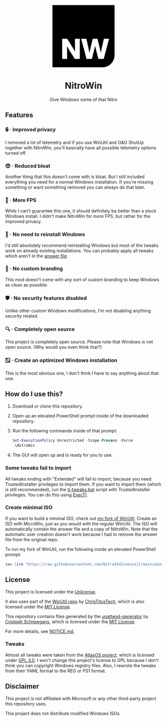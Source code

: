 <div align="center">
   <img src="assets/logo/NitroWin.png" alt="NitroWin" width="200">

   <h1>NitroWin</h1>

   <p>Give Windows some of that Nitro</p>
</div>

## Features

### :lock: · Improved privacy

I removed a lot of telemetry and if you use WinUtil and O&O ShutUp together with NitroWin, you'll basically have all possible telemetry options turned off.

### :sunglasses: · Reduced bloat

Another thing that this doesn't come with is bloat. But I still included everything you need for a normal Windows installation. If you're missing something or want something removed you can always do that later.

### :rocket: · More FPS

While I can't guarantee this one, it should definitely be better than a stock Windows install. I didn't make NitroWin for more FPS, but rather for the improved privacy.

### :metal: · No need to reinstall Windows

I'd still absolutely recommend reinstalling Windows but most of the tweaks work on already existing installations. You can probably apply all tweaks which aren't in the [answer file](assets/autounattend/autounattend.xml).

### :do_not_litter: · No custom branding

This mod doesn't come with any sort of custom branding to keep Windows as clean as possible.

### :shield: · No security features disabled

Unlike other custom Windows modifications, I'm not disabling anything security related.

### :mag: · Completely open source

This project is completely open source. Please note that Windows is not open source. (Why would you even think that?)

### :window: · Create an optimized Windows installation

This is the most obvious one, I don't think I have to say anything about that one.

## How do I use this?

1. Download or clone this repository.
2. Open up an elevated PowerShell prompt inside of the downloaded repository.
3. Run the following commands inside of that prompt:

   ```powershell
   Set-ExecutionPolicy Unrestricted -Scope Process -Force
   .\NitroWin
   ```

4. The GUI will open up and is ready for you to use.

### Some tweaks fail to import

All tweaks ending with "Extended" will fail to import, because you need TrustedInstaller privileges to import them. If you want to import them (which is still recommended), run the [ti-tweaks.bat](ti-tweaks.bat) script with TrustedInstaller privileges. You can do this using [ExecTI](https://winaero.com/downloads/ExecTI.zip).

### Create minimal ISO

If you want to build a minimal ISO, check out [my fork of WinUtil](https://github.com/Nitro4542/winutil). Create an ISO with MicroWin, just as you would with the regular WinUtil. The ISO will automatically contain the answer file and a copy of NitroWin. Note that the automatic user creation doesn't work because I had to remove the answer file from the original repo.

To run my fork of WinUtil, run the following inside an elevated PowerShell prompt:

```powershell
iex (irm "https://raw.githubusercontent.com/Nitro4542/winutil/main/winutil.ps1")
```

## License

This project is licensed under the [Unlicense](LICENSE).

It also uses part of the [WinUtil repo](https://github.com/ChrisTitusTech/winutil) by [ChrisTitusTech](https://github.com/ChrisTitusTech), which is also licensed under the [MIT License](https://github.com/ChrisTitusTech/winutil/blob/main/LICENSE).

This repository contains files generated by the [unattend-generator](https://github.com/cschneegans/unattend-generator) by [Cristoph Schneegans](https://github.com/cschneegans), which is licensed under the [MIT License](https://github.com/cschneegans/unattend-generator/blob/master/LICENSE.txt).

For more details, see [NOTICE.md](NOTICE.md).

### Tweaks

Almost all tweaks were taken from the [AtlasOS project](https://github.com/Atlas-OS/Atlas), which is licensed under [GPL 3.0](https://github.com/Atlas-OS/Atlas/blob/main/LICENSE). I won't change this project's license to GPL because I don't think you can copyright Windows registry files. Also, I rewrote the tweaks from their YAML format to the REG or PS1 format.

## Disclaimer

This project is not affiliated with Microsoft or any other third-party project this repository uses.

This project does not distribute modified Windows ISOs.
